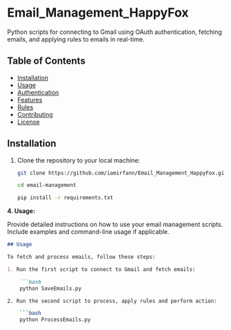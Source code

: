 # Email_Management_HappyFox

Python scripts for connecting to Gmail using OAuth authentication, fetching emails, and applying rules to emails in real-time.

## Table of Contents

- [Installation](#installation)
- [Usage](#usage)
- [Authentication](#authentication)
- [Features](#features)
- [Rules](#rules)
- [Contributing](#contributing)
- [License](#license)

## Installation

1. Clone the repository to your local machine:

    ```bash
    git clone https://github.com/iamirfann/Email_Management_HappyFox.git

    cd email-management

    pip install -r requirements.txt


**4. Usage:**

Provide detailed instructions on how to use your email management scripts. Include examples and command-line usage if applicable.

```markdown
## Usage

To fetch and process emails, follow these steps:

1. Run the first script to connect to Gmail and fetch emails:

    ```bash
    python SaveEmails.py

2. Run the second script to process, apply rules and perform action:

    ```bash
    python ProcessEmails.py

